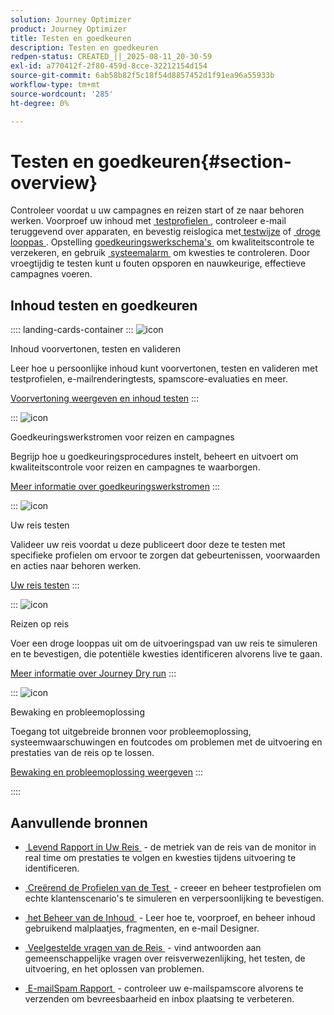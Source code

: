 ```yaml
---
solution: Journey Optimizer
product: Journey Optimizer
title: Testen en goedkeuren
description: Testen en goedkeuren
redpen-status: CREATED_||_2025-08-11_20-30-59
exl-id: a770412f-2f80-459d-8cce-32212154d154
source-git-commit: 6ab58b82f5c18f54d8857452d1f91ea96a55933b
workflow-type: tm+mt
source-wordcount: '285'
ht-degree: 0%

---
```


# Testen en goedkeuren{#section-overview}

Controleer voordat u uw campagnes en reizen start of ze naar behoren werken. Voorproef uw inhoud met [&#x200B; testprofielen &#x200B;](../using/content-management/test-profiles.md), controleer e-mail teruggevend over apparaten, en bevestig reislogica met [&#x200B; testwijze &#x200B;](../using/building-journeys/testing-the-journey.md) of [&#x200B; droge looppas &#x200B;](../using/building-journeys/journey-dry-run.md). Opstelling [&#x200B; goedkeuringswerkschema&#39;s &#x200B;](../using/test-approve/gs-approval.md) om kwaliteitscontrole te verzekeren, en gebruik [&#x200B; systeemalarm &#x200B;](../using/reports/alerts.md) om kwesties te controleren. Door vroegtijdig te testen kunt u fouten opsporen en nauwkeurige, effectieve campagnes voeren.

## Inhoud testen en goedkeuren

:::: landing-cards-container
:::
![icon](https://cdn.experienceleague.adobe.com/icons/list-check.svg)

Inhoud voorvertonen, testen en valideren

Leer hoe u persoonlijke inhoud kunt voorvertonen, testen en valideren met testprofielen, e-mailrenderingtests, spamscore-evaluaties en meer.

[Voorvertoning weergeven en inhoud testen](preview-test-landing-page.md)
:::

:::
![icon](https://cdn.experienceleague.adobe.com/icons/shield-halved.svg)

Goedkeuringswerkstromen voor reizen en campagnes

Begrijp hoe u goedkeuringsprocedures instelt, beheert en uitvoert om kwaliteitscontrole voor reizen en campagnes te waarborgen.

[Meer informatie over goedkeuringswerkstromen](approve-landing-page.md)
:::

:::
![icon](https://cdn.experienceleague.adobe.com/icons/bullseye.svg)

Uw reis testen

Valideer uw reis voordat u deze publiceert door deze te testen met specifieke profielen om ervoor te zorgen dat gebeurtenissen, voorwaarden en acties naar behoren werken.

[Uw reis testen](../using/building-journeys/testing-the-journey.md)
:::

:::
![icon](https://cdn.experienceleague.adobe.com/icons/code-branch.svg)

Reizen op reis

Voer een droge looppas uit om de uitvoeringspad van uw reis te simuleren en te bevestigen, die potentiële kwesties identificeren alvorens live te gaan.

[Meer informatie over Journey Dry run](../using/building-journeys/journey-dry-run.md)
:::

:::
![icon](https://cdn.experienceleague.adobe.com/icons/chart-line.svg)

Bewaking en probleemoplossing

Toegang tot uitgebreide bronnen voor probleemoplossing, systeemwaarschuwingen en foutcodes om problemen met de uitvoering en prestaties van de reis op te lossen.

[Bewaking en probleemoplossing weergeven](troubleshoot-journey-landing-page.md)
:::

::::

## Aanvullende bronnen

* [&#x200B; Levend Rapport in Uw Reis &#x200B;](../using/building-journeys/report-journey.md) - de metriek van de reis van de monitor in real time om prestaties te volgen en kwesties tijdens uitvoering te identificeren.

* [&#x200B; Creërend de Profielen van de Test &#x200B;](../using/audience/creating-test-profiles.md) - creeer en beheer testprofielen om echte klantenscenario&#39;s te simuleren en verpersoonlijking te bevestigen.

* [&#x200B; het Beheer van de Inhoud &#x200B;](content-management-landing-page.md) - Leer hoe te, voorproef, en beheer inhoud gebruikend malplaatjes, fragmenten, en e-mail Designer.

* [&#x200B; Veelgestelde vragen van de Reis &#x200B;](../using/building-journeys/journey-faq.md) - vind antwoorden aan gemeenschappelijke vragen over reisverwezenlijking, het testen, de uitvoering, en het oplossen van problemen.

* [&#x200B; E-mailSpam Rapport &#x200B;](../using/content-management/spam-report.md) - controleer uw e-mailspamscore alvorens te verzenden om bevreesbaarheid en inbox plaatsing te verbeteren.

